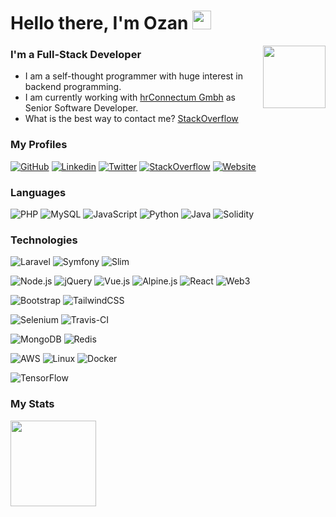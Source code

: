 # Hello there, I'm Ozan <img width="30px" src="https://user-images.githubusercontent.com/8682003/138277606-d44f3aa7-7617-4454-8aae-3f66ed40bd2e.gif" />

[<img src="https://user-images.githubusercontent.com/8682003/138275495-055c0838-9b37-4d28-abdd-d56d296ff448.png" alt="" style="height: 100px;" align="right">](https://ozankurt.com/)

### I'm a Full-Stack Developer

- I am a self-thought programmer with huge interest in backend programming.
- I am currently working with [hrConnectum Gmbh](https://hrconnectum.com) as Senior Software Developer.
- What is the best way to contact me? [StackOverflow](https://stackoverflow.com/users/3263836/ozan-kurt)

### My Profiles

[![GitHub](https://img.shields.io/badge/Github-161414?style=for-the-badge&logo=github&logoColor=white)](https://github.com/OzanKurt)
[![Linkedin](https://img.shields.io/badge/Linkedin-0077B5?style=for-the-badge&logo=linkedin&logoColor=white)](https://www.linkedin.com/in/ozankurt/)
[![Twitter](https://img.shields.io/badge/Twitter-1DA1F2?style=for-the-badge&logo=twitter&logoColor=white)](https://twitter.com/0zankurt)
[![StackOverflow](https://img.shields.io/badge/StackOverflow-f48225?style=for-the-badge&logo=stackoverflow&logoColor=white)](https://ozankurt.com)
[![Website](https://img.shields.io/badge/My_Website-ff4444?style=for-the-badge)](https://stackoverflow.com/users/3263836/ozan-kurt)

### Languages

![PHP](https://img.shields.io/badge/-PHP-000?&logo=PHP)
![MySQL](https://img.shields.io/badge/-MySQL-000?&logo=MySQL)
![JavaScript](https://img.shields.io/badge/-JavaScript-000?&logo=JavaScript)
![Python](https://img.shields.io/badge/-Python-000?&logo=Python)
![Java](https://img.shields.io/badge/-Java-000?&logo=Java&logoColor=007396)
![Solidity](https://img.shields.io/badge/-Solidity-000?&logo=Solidity)

### Technologies

![Laravel](https://img.shields.io/badge/-Laravel-000?&logo=Laravel)
![Symfony](https://img.shields.io/badge/-Symfony-000?&logo=Symfony)
![Slim](https://img.shields.io/badge/-Slim-000?&logo=Slim)

![Node.js](https://img.shields.io/badge/-Node.js-000?&logo=node.js)
![jQuery](https://img.shields.io/badge/-jQuery-000?&logo=jQuery)
![Vue.js](https://img.shields.io/badge/-Vue.js-000?&logo=Vue.js)
![Alpine.js](https://img.shields.io/badge/-Alpine.js-000?&logo=Alpine.js)
![React](https://img.shields.io/badge/-React-000?&logo=React)
![Web3](https://img.shields.io/badge/-Web3.js-000?&logo=web3.js)

![Bootstrap](https://img.shields.io/badge/-Bootstrap-000?&logo=Bootstrap)
![TailwindCSS](https://img.shields.io/badge/-TailwindCSS-000?&logo=TailwindCSS)

![Selenium](https://img.shields.io/badge/-Selenium-000?&logo=Selenium)
![Travis-CI](https://img.shields.io/badge/-Travis_CI-000?&logo=travis-ci)

![MongoDB](https://img.shields.io/badge/-MongoDB-000?&logo=MongoDB)
![Redis](https://img.shields.io/badge/-Redis-000?&logo=Redis)

![AWS](https://img.shields.io/badge/-AWS-000?&logo=Amazon-AWS&logoColor=F90)
![Linux](https://img.shields.io/badge/-Linux-000?&logo=Linux)
![Docker](https://img.shields.io/badge/-Docker-000?&logo=Docker)

![TensorFlow](https://img.shields.io/badge/-TensorFlow-000?&logo=TensorFlow)

### My Stats

<a href="https://ozankurt.com/">
  <img height="137px" src="https://github-readme-stats.vercel.app/api?username=ozankurt&hide_title=true&hide_border=true&show_icons=true&include_all_commits=true&count_private=true&line_height=21&text_color=000&icon_color=000&theme=graywhite" />
</a>
